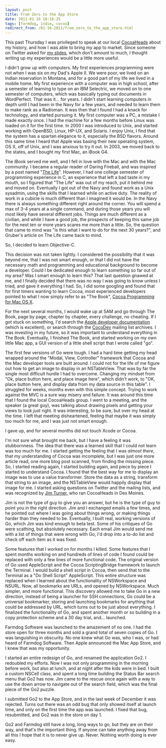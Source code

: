 ```yaml
---
layout: post
title: From Zero to the App Store
date: 2011-01-16 10:16:25
tags: [farmdog, indie, cocoa]
redirect_from: /01-16-2011/from_zero_to_the_app_store.html
---
```


This past Thursday I was privileged to speak at our local
[CocoaHeads][1] about my
history, and how I was able to bring my app to market. Since someone on
Twitter asked for [my slides][2], which don't amount to much, I thought writing up
my experiences would be a little more useful.

I didn't grow up with computers. My first experiences programming were not
when I was six on my Dad's Apple II. We were poor, we lived on an Indian
reservation in Montana, and for a good part of my life we lived in a mobile
home. My first experience with a computer was in high school, after a semester
of learning to type on an IBM Selectric, we moved on to one semester of
computers, which was basically typing out documents in WordPerfect. That was
it… for years. I didn't start learning computers in depth until I had been in
the Navy for a few years, and needed to learn them to make rank as a Radioman.
It was then that I found I had a knack for technology, and started pursuing
it. My first computer was a PC, a mistake I made exactly once. I had the
machine for a few months before Linux was loaded on it for the first time. In
2000 I was introduced to Unix, and started working with OpenBSD, Linux, HP-UX,
and Solaris. I enjoy Unix, I find that the system has a spartan elegance to
it, especially the BSD flavors. Around this same time I heard that Apple was
basing their new operating system, OS X, off of Unix, and I was anxious to try
it out. In 2003, we moved back to the states, and I bought my first Mac, an
iBook G4.

The iBook served me well, and I fell in love with the Mac and with the Mac
community. I became a regular reader of Daring Fireball, and was inspired by a
post named "[The Life][3]". However,
I had one college semester of programming experience in C, an experience that
left a bad taste in my mouth, so I figured that "The Life" was out of my
reach, put it behind me and moved on. Eventually I got out of the Navy and
found work as a Unix sysadmin, using the skills that I learned while on active
duty. The reality of work in a cubicle is much different than I imagined it
would be. In the Navy there is always something different right around the
corner. You will spend a max of 3-4 years at a single command, and during
those years you will most likely have several different jobs. Things are much
different as a civilian, and while I have a good job, the prospects of keeping
this same job for the next ten or more years scares me more than a little. So,
the question that came to mind was "is this what I want to do for the next 30
years?", and Gruber's article on The Life came back to mind.

So, I decided to learn Objective-C.

This decision was not taken lightly. I considered the possibility that it was
beyond me, that I was not smart enough, or that I did not have the necessary
math and programming and educational background to become a developer. Could I
be dedicated enough to learn something so far out of my area? Was I smart
enough to learn this? That last question gnawed at me, and I finally decided
that there was no way I was going to know unless I tried, and gave it
everything I had. So, I did some googling and found that for first timers
wanting to learn Cocoa, most experienced developers pointed to what I now
simply refer to as "The Book", [Cocoa Programming for Mac OS
X][4].

For the next several months, I would wake up at 5AM and go through The Book,
page by page, chapter by chapter, every challenge, no cheating. If I got stuck
on something, I'd search the [Apple developer
documentation][5] (which is
excellent), or search through the
[CocoDev][6] mailing list
archives. I was investing in my future, so it was important to understand
everything in The Book. Eventually, I finished The Book, and started working
on my own little Mac app, a GUI version of a little shell script that I wrote
called "go".

The first few versions of Go were tough. I had a hard time getting my head
wrapped around the "Modal, View, Controller" framework that Cocoa and the Mac
developer tools are built around. I could not for the life of me figure out
how to get an image to display in an NSTableView. That was by far the single
most difficult hurdle I had to overcome. Changing my mindset from "Ok, place
button here, and place image here", which didn't work, to "OK, place button
here, and display data from my data source in this table". I struggled for
weeks, months even with this simple concept. Trying to work against the MVC is
a sure way misery and failure. It was around this time that I found the local
CocoaHeads group. I went to a meeting, and the speaker (a great guy), was
talking about drawing pixels and getting your views to look _just_ right. It
was interesting, to be sure, but over my head at the time. I left that meeting
disheartened, feeling that maybe it was simply too much for me, and I was just
not smart enough.

I gave up, and for several months did not touch Xcode or Cocoa.

I'm not sure what brought me back, but I have a feeling it was stubbornness.
The idea that there was a learned skill that I could not learn was too much
for me. I started getting the feeling that I was _almost there_, that my
understanding of Cocoa was incomplete, but I was just one more article read,
one more blog post scanned, from finding the missing piece. So, I started
reading again, I started building again, and piece by piece I started to
understand Cocoa. I found that the best way for me to display an image was to
use a value transformer. Store the data as a string, transform that string to
an image, and the NSTableView would happily display that image for me. I
started asking questions on Twitter and the mailing lists, and was recognized
by [Jim Turner][7], who ran CocoaHeads in Des
Moines.

Jim is not the type of guy to give you an answer, but he is the type of guy to
point you in the right direction. Jim and I exchanged emails a few times, and
he pointed out where I was going about things wrong, or making things harder
than they needed to be. Eventually, I built real, working versions of Go,
which Jim was kind enough to beta test. Some of his critiques of Go were
scathing, but absolutely necessary. Each email Jim would send me with a list
of things that were wrong with Go, I'd drop into a to-do list and check off
each item as it was fixed.

Some features that I worked on for months I killed. Some features that I spent
months working on and hundreds of lines of code I found could be replaced with
only a few lines of more functional code. The original version of Go used
AppleScript and the Cocoa ScriptingBridge framework to launch the Terminal. I
would build a shell script in Cocoa, then send that to the Terminal as a "Do
Shell Script" AppleScript. This entire structure was replaced when I learned
about the functionality of NSWorkspace and NSURL. Now, all bookmarks are URLs,
and opened by NSWorkspace. Much simpler, and more functional. This discovery
allowed me to take Go in a new direction, instead of being a launcher for SSH
connections, Go could be a universal bookmarker, storing and launching
bookmarks for anything that could be addressed by URL, which turns out to be
just about everything. I finalized the functionality of Go, and spent another
month or so building in a copy protection scheme and a 30 day trial, and…
launched.

Farmdog Software was launched to the amazement of no one. I had the store open
for three months and sold a grand total of seven copies of Go. I was
languishing in obscurity. No one knew what Go was, who I was, or had heard of
Farmdog Software. Then Apple announced the Mac App Store, and I knew that was
my opportunity.

I started an entire redesign of Go, and renamed the application Go2. I
redoubled my efforts. Now I was not only programming in the morning before
work, but also at lunch, and at night after the kids were in bed. I built a
custom NSCell class, and spent a long time building the Status Bar search menu
that Go2 has now. Jim came to the rescue once again with a way to use the down
arrow to navigate out of the search field, which was the final piece of the
Go2 puzzle.

I submitted Go2 to the App Store, and in the last week of December it was
rejected. Turns out there was an odd bug that only showed itself at launch
time, and only on the first time the app was launched. I fixed that bug,
resubmitted, and Go2 was in the store on day 1.

Go2 and Farmdog still have a long, long ways to go, but they are on their way,
and that's the important thing. If anyone can take anything away from all this
I hope that it is to never give up. Never. Nothing worth doing is ever easy.


[1]: http://cocoaheads.org/us/DesMoinesIowa/index.html
[2]: http://public.iwork.com/document/?d=CocoaHeads_Presentation.key&a=p62622474
[3]: http://daringfireball.net/2005/10/the_life
[4]: http://www.amazon.com/Cocoa-Programming-Mac-OS-3rd/dp/0321503619
[5]: http://developer.apple.com/library/mac/navigation/
[6]: http://lists.apple.com/mailman/listinfo/cocoa-dev
[7]: http://www.nukethemfromorbit.com/
